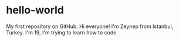 # hello-world
My first repository on GitHub.
Hi everyone!
I'm Zeynep from Istanbul, Turkey. I'm 19, I'm trying to learn how to code.
